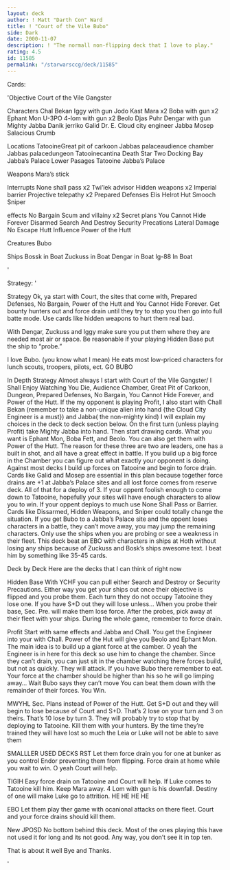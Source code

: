 ```yaml
---
layout: deck
author: ! Matt "Darth Con" Ward
title: ! "Court of the Vile Bubo"
side: Dark
date: 2000-11-07
description: ! "The normall non-flipping deck that I love to play."
rating: 4.5
id: 11585
permalink: "/starwarsccg/deck/11585"
---
```

Cards: 

'Objective Court of the Vile Gangster

Characters
Chal Bekan
Iggy with gun
Jodo Kast
Mara x2
Boba with gun x2
Ephant Mon
U-3PO
4-lom with gun x2
Beolo
Djas Puhr
Dengar with gun
Mighty Jabba
Danik jerriko
Galid
Dr. E.
Cloud city engineer
 Jabba
Mosep
Salacious Crumb

Locations
TatooineGreat pit of carkoon
Jabbas palaceaudience chamber
Jabbas palacedungeon
Tatooinecantina
Death Star Two Docking Bay
Jabba’s Palace Lower Pasages
Tatooine Jabba’s Palace

Weapons
Mara’s stick

Interrupts
None shall pass x2
Twi’lek advisor
Hidden weapons x2
Imperial barrier
Projective telepathy x2
Prepared Defenses
Elis Helrot
Hut Smooch
Sniper

effects
No Bargain
Scum and villainy x2
Secret plans
 You Cannot Hide Forever
Disarmed
Search And Destroy
Security Precations
Lateral Damage
No Escape
Hutt Influence
Power of the Hutt

Creatures
Bubo

Ships
Bossk in Boat
Zuckuss in Boat
Dengar in Boat
Ig-88 In Boat



'

Strategy: '

Strategy
Ok, ya start with Court, the sites that come with, Prepared Defenses, No Bargain, Power of the Hutt and You Cannot Hide Forever.
Get bounty hunters out and force drain until they try to stop you then go into full batte mode. Use cards like hidden weapons to hurt them real bad.

With Dengar, Zuckuss and Iggy make sure you put them where they are needed most air or space. Be reasonable if your playing Hidden Base put the ship to “probe.”

I love Bubo. (you know what I mean) He eats most low-priced characters for lunch scouts, troopers, pilots, ect.
GO BUBO

In Depth Strategy
	Almost always I start with Court of the Vile Gangster/ I Shall Enjoy Watching You Die, Audience Chamber, Great Pit of Carkoon, Dungeon, Prepared Defenses, No Bargain, You Cannot Hide Forever, and Power of the Hutt.
	If the my opponent is playing Profit, I also start with Chall Bekan (remember to take a non-unique alien into hand {the Cloud City Engineer is a must}) and Jabba( the non-mighty kind) I will explain my choices in the deck to deck section below.
	On the first turn (unless playing Profit) take Mighty Jabba into hand. Then start drawing cards. What you want is Ephant Mon, Boba Fett, and Beolo. You can also get them with Power of the Hutt. The reason for these three are two are leaders, one has a built in shot, and all have a great effect in battle. If you build up a big force in the Chamber you can figure out what exactly your opponent is doing.
	Against most decks I build up forces on Tatooine and begin to force drain. Cards like Galid and Mosep are essential in this plan because together force drains are +1 at Jabba’s Palace sites and all lost force comes from reserve deck. All of that for a deploy of 3.
	If your oppent foolish enough to come down to Tatooine, hopefully your sites will have enough characters to allow you to win.  If your oppent deploys to much use None Shall Pass or Barrier. Cards like Dissarmed, Hidden Weapons, and  Sniper could totally change the situation.
	If you get Bubo to a Jabba’s Palace site and the oppent loses characters in a battle, they can’t move away, you may jump the remaining characters.
	Only use the ships when you are probing or see a weakness in their fleet. This deck beat an EBO with characters in ships at Hoth without losing any ships because of Zuckuss and Bosk’s ships awesome text. I beat him by something like 35-45 cards.

Deck by Deck
Here are the decks that I can think of right now

Hidden Base
With YCHF you can pull either Search and Destroy or Security Precautions.  Either way you get your ships out once their objective is flipped and you probe them. Each turn they do not occupy Tatooine they lose one. If you have S+D out they will lose unless…	When you probe their base, Sec. Pre. will make them lose force. After the probes, pick away  at their fleet with your ships. During the whole game, remember to force drain.

Profit
Start with same effects and Jabba and Chall. You get the Engineer into your with Chall. Power of the Hut will give you Beolo and Ephant  Mon. The main idea is to build up a giant force at the camber. O yeah the Engineer is in here for this deck so use him to change the chamber. Since they can’t drain, you can just sit in the chamber watching there forces build, but not as quickly. They will attack. If you have Bubo there remember to eat. Your force at the chamber should be higher than his so he will go limping away… Wait Bubo says they can’t move You can beat them down with the remainder of their forces. You Win.

MWYHL Sec. Plans instead of Power of the Hutt.
Get S+D out and they will begin to lose because of Court and S+D. That’s 2 lose on your turn and 3 on theirs. That’s 10 lose by turn 3. They will probably try to stop that by deploying to Tatooine. Kill them with your hunters. By the time they’re trained they will have lost so much the Leia or Luke will not be able to save them

SMALLLER USED DECKS
RST Let them force drain you for one at bunker as you control Endor preventing them from flipping. Force drain at home while you wait to win. O yeah Court will help.

TIGIH Easy force drain on Tatooine and Court will help. If Luke comes to Tatooine kill him. Keep Mara away. 4 Lom with gun is his downfall. Destiny of one will make Luke go to attrition. HE HE HE HE

EBO Let them play ther game with ocanional attacks on there fleet. Court and your force drains should kill them.

New JPOSD No bottom behind this deck. Most of the ones playing this have not used it for long and its not good. Any way, you don’t see it in top ten.

That is about it well Bye and Thanks.





'
